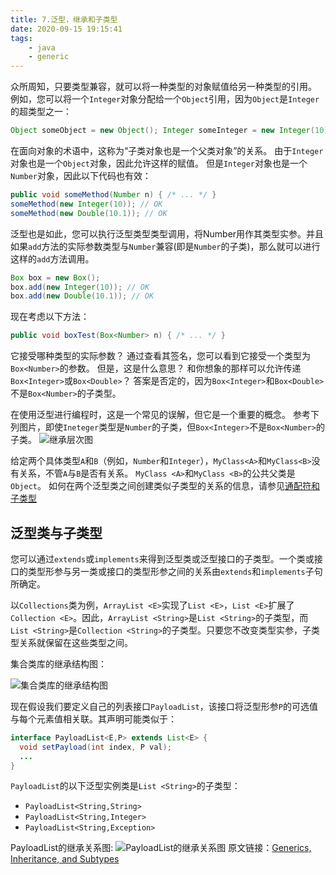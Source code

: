 ```yaml
---
title: 7.泛型，继承和子类型
date: 2020-09-15 19:15:41
tags:
    - java
    - generic
---
```


众所周知，只要类型兼容，就可以将一种类型的对象赋值给另一种类型的引用。 例如，您可以将一个`Integer`对象分配给一个`Object`引用，因为`Object`是`Integer`的超类型之一：

<!-- more -->

```java
Object someObject = new Object(); Integer someInteger = new Integer(10); someObject = someInteger; // OK
```

在面向对象的术语中，这称为“子类对象也是一个父类对象”的关系。 由于`Integer`对象也是一个`Object`对象，因此允许这样的赋值。 但是`Integer`对象也是一个`Number`对象，因此以下代码也有效：

```java
public void someMethod(Number n) { /* ... */ }
someMethod(new Integer(10)); // OK
someMethod(new Double(10.1)); // OK
```

泛型也是如此，您可以执行泛型类型类型调用，将Number用作其类型实参。并且如果`add`方法的实际参数类型与`Number`兼容(即是`Number`的子类)，那么就可以进行这样的`add`方法调用。

```java
Box box = new Box();
box.add(new Integer(10)); // OK
box.add(new Double(10.1)); // OK
```

现在考虑以下方法：

```java
public void boxTest(Box<Number> n) { /* ... */ }
```

它接受哪种类型的实际参数？ 通过查看其签名，您可以看到它接受一个类型为`Box<Number>`的参数。 但是，这是什么意思？ 和你想象的那样可以允许传递`Box<Integer>`或`Box<Double>`？ 答案是否定的，因为`Box<Integer>`和`Box<Double>`不是`Box<Number>`的子类型。

在使用泛型进行编程时，这是一个常见的误解，但它是一个重要的概念。
参考下列图片，即使`Ineteger`类型是`Number`的子类，但`Box<Integer>`不是`Box<Number>`的子类。
![继承层次图](https://cdn.jsdelivr.net/gh/londbell/pic//img/generics-subtypeRelationship.png)

给定两个具体类型`A`和`B`（例如，`Number`和`Integer`），`MyClass<A>`和`MyClass<B>`没有关系，不管`A`与`B`是否有关系。 `MyClass <A>`和`MyClass <B>`的公共父类是`Object`。
如何在两个泛型类之间创建类似子类型的关系的信息，请参见[通配符和子类型][1]

## 泛型类与子类型

您可以通过`extends`或`implements`来得到泛型类或泛型接口的子类型。一个类或接口的类型形参与另一类或接口的类型形参之间的关系由`extends`和`implements`子句所确定。

以`Collections`类为例，`ArrayList <E>`实现了`List <E>`，`List <E>`扩展了`Collection <E>`。因此，`ArrayList <String>`是`List <String>`的子类型，而`List <String>`是`Collection <String>`的子类型。只要您不改变类型实参，子类型关系就保留在这些类型之间。

集合类库的继承结构图：

![集合类库的继承结构图](https://cdn.jsdelivr.net/gh/londbell/pic//img/collections-hierarchy.png)

现在假设我们要定义自己的列表接口`PayloadList`，该接口将泛型形参`P`的可选值与每个元素值相关联。其声明可能类似于：

``` java
interface PayloadList<E,P> extends List<E> {
  void setPayload(int index, P val);
  ...
}
```

`PayloadList`的以下泛型实例类是`List <String>`的子类型：

- `PayloadList<String,String>`
- `PayloadList<String,Integer>`
- `PayloadList<String,Exception>`

PayloadList的继承关系图:
![PayloadList的继承关系图](https://cdn.jsdelivr.net/gh/londbell/pic//img/20200917115411.png)
原文链接：[Generics, Inheritance, and Subtypes][2]  
  
  [1]: https://docs.oracle.com/javase/tutorial/java/generics/subtyping.html
  [2]: https://docs.oracle.com/javase/tutorial/java/generics/inheritance.html

